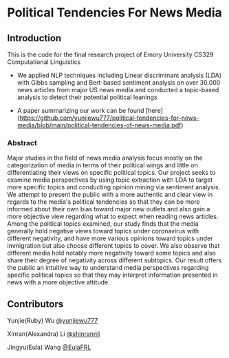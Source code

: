 # Political Tendencies For News Media

## Introduction

This is the code for the final research project of Emory University CS329 Computational Linguistics

- We  applied NLP techniques including Linear discriminant analysis (LDA) with Gibbs sampling and Bert-based sentiment analysis on over 30,000 news articles from major US news media and conducted a topic-based analysis to detect their potential political leanings

- A paper summarizing our work can be found [here] (https://github.com/yunjiewu777/political-tendencies-for-news-media/blob/main/political-tendencies-of-news-media.pdf)

### Abstract

Major studies in the field of news media analysis focus mostly on the categorization of media in terms of their political wings and little on differentiating their views on specific political topics. Our project seeks to examine media perspectives by using topic extraction with LDA to target more specific topics and conducting opinion mining via sentiment analysis. We attempt to present the public with a more authentic and clear view in regards to the media's political tendencies so that they can be more informed about their own bias toward major new outlets and also gain a more objective view regarding what to expect when reading news articles. Among the political topics examined, our study finds that the media generally hold negative views toward topics under coronavirus with different negativity, and have more various opinions toward topics under immigration but also choose different topics to cover. We also observe that different media hold notably more negativity toward some topics and also share their degree of negativity across different subtopics. Our result offers the public an intuitive way to understand media perspectives regarding specific political topics so that they may interpret information presented in news with a more objective attitude.

## Contributors

Yunjie(Ruby) Wu [@yunjiewu777](https://github.com/yunjiewu777)

Xinran(Alexandra) Li [@shinrannli](https://github.com/shinrannli)

Jingyu(Eula) Wang [@EulaFRL](https://github.com/EulaFRL)